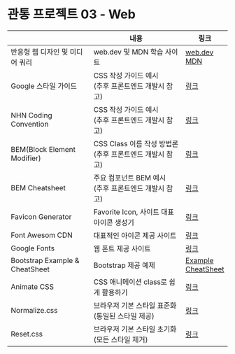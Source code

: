 # 관통 프로젝트 03 - Web

|                                 | 내용                                                         | 링크                                                         |
| ------------------------------- | ------------------------------------------------------------ | ------------------------------------------------------------ |
| 반응형 웹 디자인 및 미디어 쿼리 | web.dev 및 MDN  학습 사이트                                  | [web.dev](https://web.dev/learn/design/intro)<br />[MDN](https://developer.mozilla.org/en-US/docs/Learn/CSS/CSS_layout/Responsive_Design) |
| Google 스타일 가이드            | CSS 작성 가이드 예시<br />(추후 프론트엔드 개발시 참고)      | [링크](https://google.github.io/styleguide/htmlcssguide.html) |
| NHN  Coding Convention          | CSS 작성 가이드 예시<br />(추후 프론트엔드 개발시 참고)      | [링크](https://nuli.navercorp.com/upload/2020/6672a2b7-abdd-411e-8a50-362911bc7999_Coding_Conventions_for_Markup.pdf) |
| BEM(Block Element Modifier)     | CSS Class 이름 작성 방법론 <br />(추후 프론트엔드 개발시 참고) | [링크](http://getbem.com/)                                   |
| BEM Cheatsheet                  | 주요 컴포넌트 BEM 예시<br />(추후 프론트엔드 개발시 참고)    | [링크](https://9elements.com/bem-cheat-sheet/)               |
| Favicon Generator               | Favorite Icon, 사이트 대표 아이콘 생성기                     | [링크](https://favicon.io/)                                  |
| Font Awesom CDN                 | 대표적인 아이콘 제공 사이트                                  | [링크](https://cdnjs.com/libraries/font-awesome)             |
| Google Fonts                    | 웹 폰트 제공 사이트                                          | [링크](https://fonts.google.com)                             |
| Bootstrap Example & CheatSheet  | Bootstrap 제공 예제                                          | [Example](https://getbootstrap.com/docs/5.1/examples/ )<br />[CheatSheet](cheatsheet/) |
| Animate CSS                     | CSS 애니메이션 class로 쉽게 활용하기                         | [링크](https://animate.style/)                               |
| Normalize.css                   | 브라우저 기본 스타일 표준화 (통일된 스타일 제공)             | [링크](https://necolas.github.io/normalize.css/)             |
| Reset.css                       | 브라우저 기본 스타일 초기화 (모든 스타일 제거)               | [링크](https://meyerweb.com/eric/tools/css/reset/)           |


